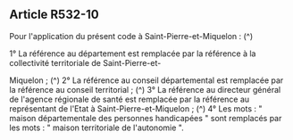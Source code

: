 ## Article R532-10

Pour l'application du présent code à Saint-Pierre-et-Miquelon : (^)


1° La référence au département est remplacée par la référence à la collectivité territoriale de Saint-Pierre-et-

Miquelon ; (^)
2° La référence au conseil départemental est remplacée par la référence au conseil territorial ; (^)
3° La référence au directeur général de l'agence régionale de santé est remplacée par la référence au
représentant de l'Etat à Saint-Pierre-et-Miquelon ; (^)
4° Les mots : " maison départementale des personnes handicapées " sont remplacés par les mots : " maison
territoriale de l'autonomie ".

